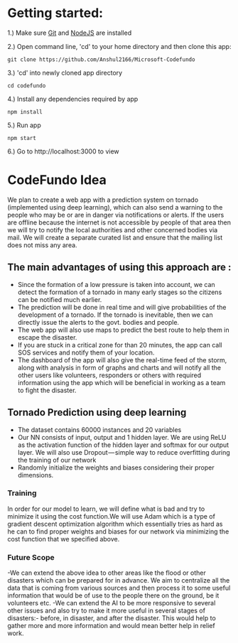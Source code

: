 # Getting started:

1.) Make sure [Git](https://git-scm.com/downloads) and [NodeJS](https://nodejs.org/en/) are installed

2.) Open command line, 'cd' to your home directory and then clone this app:
```
git clone https://github.com/Anshul2166/Microsoft-Codefundo
```
3.) 'cd' into newly cloned app directory
```
cd codefundo
```

4.) Install any dependencies required by app
```
npm install
```
5.) Run app
```
npm start
```
6.) Go to http://localhost:3000 to view

# CodeFundo Idea

We plan to create a web app with a prediction system on tornado (implemented using deep learning), which can also send a warning to the people who may be or are in danger via notifications or alerts. If the users are offline because the internet is not accessible by people of that area then we will try to notify the local authorities and other concerned bodies via mail. We will create a separate curated list and ensure that the mailing list does not miss any area. 

## The main advantages of using this approach are : 
- Since the formation of a low pressure is taken into account, we can detect the formation of a tornado in many early stages so the citizens can be notified much earlier.
- The prediction will be done in real time and will give probabilities of the development of a tornado. If the tornado is inevitable, then we can directly issue the alerts to the govt. bodies and people.
- The web app will also use maps to predict the best route to help them in escape the disaster.
- If you are stuck in a critical zone for than 20 minutes, the app can call SOS services and notify them of your location. 
- The dashboard of the app will also give the real-time feed of the storm, along with analysis in form of graphs and charts and will notify all the other users like volunteers, responders or others with required information using the app which will be beneficial in working as a team to fight the disaster.

## Tornado Prediction using deep learning

- The dataset contains 60000 instances and 20 variables 
- Our NN consists of input, output and 1 hidden layer. We are using ReLU as the activation function of the hidden layer and softmax for our output layer. We will also use Dropout — simple way to reduce overfitting during the training of our network
-  Randomly initialize the weights and biases considering their proper dimensions.
  
### Training
In order for our model to learn, we will define what is bad and try to minimize it using the cost function.We will use Adam which is a type of gradient descent optimization algorithm which essentially tries as hard as he can to find proper weights and biases for our network via minimizing the cost function that we specified above.


### Future Scope
-We can extend the above idea to other areas like the flood or other disasters which can be prepared for in advance. We aim to centralize all the data that is coming from various sources and then process it to some useful information that would be of use to the people there on the ground, be it volunteers etc.
-We can extend the AI to be more responsive to several other issues and also try to make it more useful in several stages of disasters:- before, in disaster, and after the disaster. This would help to gather more and more information and would mean better help in relief work.
